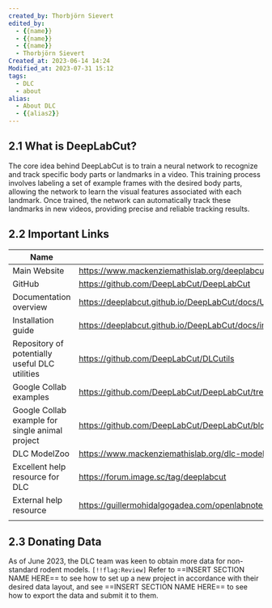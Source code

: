 ```yaml
---
created_by: Thorbjörn Sievert
edited_by:
  - {{name}}
  - {{name}}
  - {{name}}
  - Thorbjörn Sievert
Created_at: 2023-06-14 14:24
Modified_at: 2023-07-31 15:12
tags:
  - DLC
  - about
alias:
  - About DLC
  - {{alias2}}
---
```


## 2.1 What is DeepLabCut?
The core idea behind DeepLabCut is to train a neural network to recognize and track specific body parts or landmarks in a video. This training process involves labeling a set of example frames with the desired body parts, allowing the network to learn the visual features associated with each landmark. Once trained, the network can automatically track these landmarks in new videos, providing precise and reliable tracking results.

## 2.2 Important Links

| Name                                            | Link                                                                                                              |
| ----------------------------------------------- | ----------------------------------------------------------------------------------------------------------------- |
| Main Website                                    | <https://www.mackenziemathislab.org/deeplabcut-home>                                                              |
| GitHub                                          | <https://github.com/DeepLabCut/DeepLabCut>                                                                        |
| Documentation overview                          | <https://deeplabcut.github.io/DeepLabCut/docs/UseOverviewGuide.html>                                              |
| Installation guide                              | <https://deeplabcut.github.io/DeepLabCut/docs/installation.html>                                                  |
| Repository of potentially useful DLC utilities  | <https://github.com/DeepLabCut/DLCutils>                                                                          |
| Google Collab examples                          | <https://github.com/DeepLabCut/DeepLabCut/tree/main/examples/COLAB>                                                 |
| Google Collab example for single animal project | <https://github.com/DeepLabCut/DeepLabCut/blob/main/examples/COLAB/COLAB_YOURDATA_TrainNetwork_VideoAnalysis.ipynb> |
| DLC ModelZoo                                    | <https://www.mackenziemathislab.org/dlc-modelzoo>                                                                   |
| Excellent help resource for DLC            | <https://forum.image.sc/tag/deeplabcut>                                                                             |
| External help resource                          | <https://guillermohidalgogadea.com/openlabnotebook/refining-your-dlc-model/>                                        |
|                                                 |                                                                                                                   |

## 2.3 Donating Data
As of June 2023, the DLC team was keen to obtain more data for non-standard rodent models.
`[!!flag:Review]` Refer to ==INSERT SECTION NAME HERE== to see how to set up a new project in accordance with their desired data layout, and see ==INSERT SECTION NAME HERE== to see how to export the data and submit it to them.

